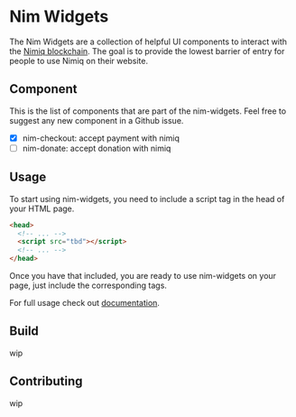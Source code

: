 # Nim Widgets

The Nim Widgets are a collection of helpful UI components to interact with the [Nimiq blockchain](https://nimiq.com). The goal is to provide the lowest barrier of entry for people to use Nimiq on their website.

## Component

This is the list of components that are part of the nim-widgets. Feel free to suggest any new component in a Github issue.

- [x] nim-checkout: accept payment with nimiq
- [ ] nim-donate: accept donation with nimiq

## Usage

To start using nim-widgets, you need to include a script tag in the head of your HTML page.

```html
<head>
  <!-- ... -->
  <script src="tbd"></script>
  <!-- ... -->
</head>
```

Once you have that included, you are ready to use nim-widgets on your page, just include the corresponding tags.

For full usage check out [documentation](https://lunanimous.github.io/nim-widgets/index.html).

## Build

wip

## Contributing

wip
